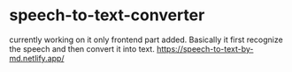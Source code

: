 # speech-to-text-converter
currently working on it only frontend part added. Basically it first recognize the speech and then convert it into text.
https://speech-to-text-by-md.netlify.app/

